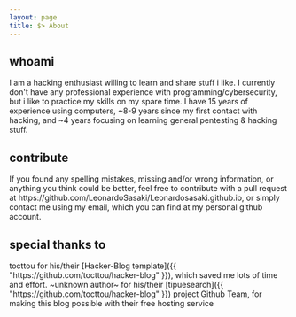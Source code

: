 ```yaml
---
layout: page
title: $> About
---
```


<h2>whoami</h2>

I am a hacking enthusiast willing to learn and share stuff i like. I currently don't have any professional experience with programming/cybersecurity, but i like to practice my skills on my spare time. I have 15 years of experience using computers, ~8-9 years since my first contact with hacking, and ~4 years focusing on learning general pentesting & hacking stuff.

<h2>contribute</h2>
If you found any spelling mistakes, missing and/or wrong information, or anything you think could be better, feel free to contribute with a pull request at https://github.com/LeonardoSasaki/Leonardosasaki.github.io, or simply contact me using my email, which you can find at my personal github account.

<h2>special thanks to</h2>
tocttou for his/their [Hacker-Blog template]({{ "https://github.com/tocttou/hacker-blog" }}), which saved me lots of time and effort.
~unknown author~ for his/their [tipuesearch]({{ "https://github.com/tocttou/hacker-blog" }}) project
Github Team, for making this blog possible with their free hosting service

